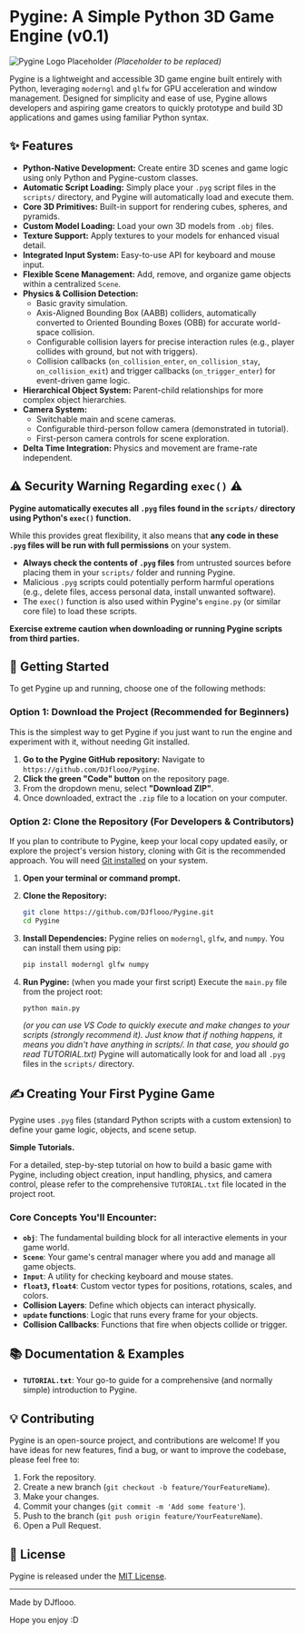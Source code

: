 # Pygine: A Simple Python 3D Game Engine (v0.1)

![Pygine Logo Placeholder](https://via.placeholder.com/600x300?text=Pygine+Engine+Screenshot+or+Logo)
*(Placeholder to be replaced)*

Pygine is a lightweight and accessible 3D game engine built entirely with Python, leveraging `moderngl` and `glfw` for GPU acceleration and window management. Designed for simplicity and ease of use, Pygine allows developers and aspiring game creators to quickly prototype and build 3D applications and games using familiar Python syntax.

## ✨ Features

* **Python-Native Development:** Create entire 3D scenes and game logic using only Python and Pygine-custom classes.
* **Automatic Script Loading:** Simply place your `.pyg` script files in the `scripts/` directory, and Pygine will automatically load and execute them.
* **Core 3D Primitives:** Built-in support for rendering cubes, spheres, and pyramids.
* **Custom Model Loading:** Load your own 3D models from `.obj` files.
* **Texture Support:** Apply textures to your models for enhanced visual detail.
* **Integrated Input System:** Easy-to-use API for keyboard and mouse input.
* **Flexible Scene Management:** Add, remove, and organize game objects within a centralized `Scene`.
* **Physics & Collision Detection:**
    * Basic gravity simulation.
    * Axis-Aligned Bounding Box (AABB) colliders, automatically converted to Oriented Bounding Boxes (OBB) for accurate world-space collision.
    * Configurable collision layers for precise interaction rules (e.g., player collides with ground, but not with triggers).
    * Collision callbacks (`on_collision_enter`, `on_collision_stay`, `on_collision_exit`) and trigger callbacks (`on_trigger_enter`) for event-driven game logic.
* **Hierarchical Object System:** Parent-child relationships for more complex object hierarchies.
* **Camera System:**
    * Switchable main and scene cameras.
    * Configurable third-person follow camera (demonstrated in tutorial).
    * First-person camera controls for scene exploration.
* **Delta Time Integration:** Physics and movement are frame-rate independent.

## ⚠️ Security Warning Regarding `exec()` ⚠️

**Pygine automatically executes all `.pyg` files found in the `scripts/` directory using Python's `exec()` function.**

While this provides great flexibility, it also means that **any code in these `.pyg` files will be run with full permissions** on your system.

* **Always check the contents of `.pyg` files** from untrusted sources before placing them in your `scripts/` folder and running Pygine.
* Malicious `.pyg` scripts could potentially perform harmful operations (e.g., delete files, access personal data, install unwanted software).
* The `exec()` function is also used within Pygine's `engine.py` (or similar core file) to load these scripts.

**Exercise extreme caution when downloading or running Pygine scripts from third parties.**


## 🚀 Getting Started

To get Pygine up and running, choose one of the following methods:

### Option 1: Download the Project (Recommended for Beginners)

This is the simplest way to get Pygine if you just want to run the engine and experiment with it, without needing Git installed.

1.  **Go to the Pygine GitHub repository:** Navigate to `https://github.com/DJflooo/Pygine`.
2.  **Click the green "Code" button** on the repository page.
3.  From the dropdown menu, select **"Download ZIP"**.
4.  Once downloaded, extract the `.zip` file to a location on your computer.

### Option 2: Clone the Repository (For Developers & Contributors)

If you plan to contribute to Pygine, keep your local copy updated easily, or explore the project's version history, cloning with Git is the recommended approach. You will need [Git installed](https://git-scm.com/downloads) on your system.

1.  **Open your terminal or command prompt.**

2.  **Clone the Repository:**
    ```bash
    git clone https://github.com/DJflooo/Pygine.git
    cd Pygine
    ```

3.  **Install Dependencies:**
    Pygine relies on `moderngl`, `glfw`, and `numpy`. You can install them using pip:
    ```bash
    pip install moderngl glfw numpy
    ```

4.  **Run Pygine:** (when you made your first script)
    Execute the `main.py` file from the project root:
    ```bash
    python main.py
    ```
    *(or you can use VS Code to quickly execute and make changes to your scripts (strongly recommend it). Just know that if nothing happens, it means you didn't have anything in scripts/. In that case, you should go read TUTORIAL.txt)*
    Pygine will automatically look for and load all `.pyg` files in the `scripts/` directory.

## ✍️ Creating Your First Pygine Game

Pygine uses `.pyg` files (standard Python scripts with a custom extension) to define your game logic, objects, and scene setup.

**Simple Tutorials.**

For a detailed, step-by-step tutorial on how to build a basic game with Pygine, including object creation, input handling, physics, and camera control, please refer to the comprehensive `TUTORIAL.txt` file located in the project root.

### Core Concepts You'll Encounter:

* **`obj`**: The fundamental building block for all interactive elements in your game world.
* **`Scene`**: Your game's central manager where you add and manage all game objects.
* **`Input`**: A utility for checking keyboard and mouse states.
* **`float3`, `float4`**: Custom vector types for positions, rotations, scales, and colors.
* **Collision Layers**: Define which objects can interact physically.
* **`update` functions**: Logic that runs every frame for your objects.
* **Collision Callbacks**: Functions that fire when objects collide or trigger.

## 📚 Documentation & Examples

* **`TUTORIAL.txt`**: Your go-to guide for a comprehensive (and normally simple) introduction to Pygine.

## 💡 Contributing

Pygine is an open-source project, and contributions are welcome! If you have ideas for new features, find a bug, or want to improve the codebase, please feel free to:

1.  Fork the repository.
2.  Create a new branch (`git checkout -b feature/YourFeatureName`).
3.  Make your changes.
4.  Commit your changes (`git commit -m 'Add some feature'`).
5.  Push to the branch (`git push origin feature/YourFeatureName`).
6.  Open a Pull Request.

## 📄 License

Pygine is released under the [MIT License](LICENSE.md).

---

Made by DJflooo.

Hope you enjoy :D
